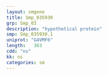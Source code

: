 ```yaml
---
layout: smgene
title: Smp_035930
grp: Smp_03
description: "hypothetical protein"
smp: Smp_035930.1
uniprot: "G4VMF6"
length:   363
cdd: "ns"
kk: ns
categories: sm
---
```


